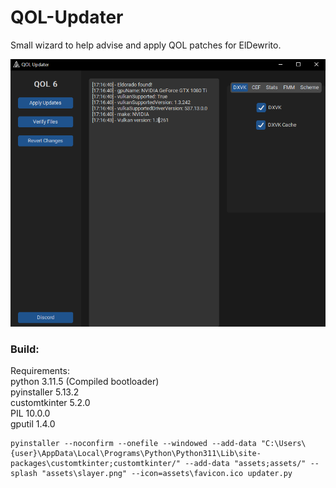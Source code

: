 # QOL-Updater
Small wizard to help advise and apply QOL patches for ElDewrito.

![dewupdater](/assets/updater.PNG)

### Build:

Requirements: \
python 3.11.5 (Compiled bootloader) \
pyinstaller 5.13.2 \
customtkinter 5.2.0 \
PIL 10.0.0 \
gputil 1.4.0

```
pyinstaller --noconfirm --onefile --windowed --add-data "C:\Users\{user}\AppData\Local\Programs\Python\Python311\Lib\site-packages\customtkinter;customtkinter/" --add-data "assets;assets/" --splash "assets\slayer.png" --icon=assets\favicon.ico updater.py
```
